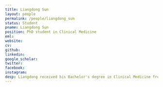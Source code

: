 ```yaml
---
title: Liangdong Sun
layout: people
permalink: /people/liangdong_sun
status: Student
pname: Liangdong Sun
position: PhD student in Clinical Medicine
eml: 
website: 
cv: 
github: 
linkedin:
google_scholar: 
twitter: 
facebook: 
instagram:
desp: Liangdong received his Bachelor's degree in Clinical Medicine from The Second Military Medical University in 2018. His Current research is focusing on the multi-omics analysis of lung cancer。
---
```

